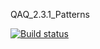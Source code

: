 QAQ_2.3.1_Patterns

[![Build status](https://ci.appveyor.com/api/projects/status/b086d1sbogorqp44?svg=true)](https://ci.appveyor.com/project/Leiza111/aqa-2-3-1)
